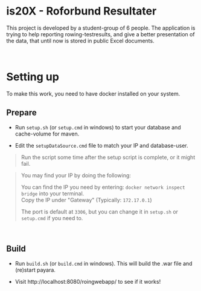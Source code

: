 # is20X - Roforbund Resultater
This project is developed by a student-group of 6 people. The application is trying to help reporting rowing-testresults, and give a better presentation of the data, that until now is stored in public Excel documents.


<br>

# Setting up
To make this work, you need to have docker installed on your system.


## Prepare
* Run `setup.sh` (or `setup.cmd` in windows) to start your database and cache-volume for maven.

* Edit the `setupDataSource.cmd` file to match your IP and database-user.     
> Run the script some time after the setup script is complete, or it might fail.     

> You may find your IP by doing the following:   
> 
> You can find the IP you need by entering: `docker network inspect bridge` into your terminal.    
> Copy the IP under "Gateway" (Typically: `172.17.0.1`)    
> 
> The port is default at `3306`, but you can change it in `setup.sh` or `setup.cmd` if you need to.    

<br>

## Build

* Run `build.sh` (or `build.cmd` in windows). This will build the .war file and (re)start payara.

* Visit http://localhost:8080/roingwebapp/ to see if it works!
